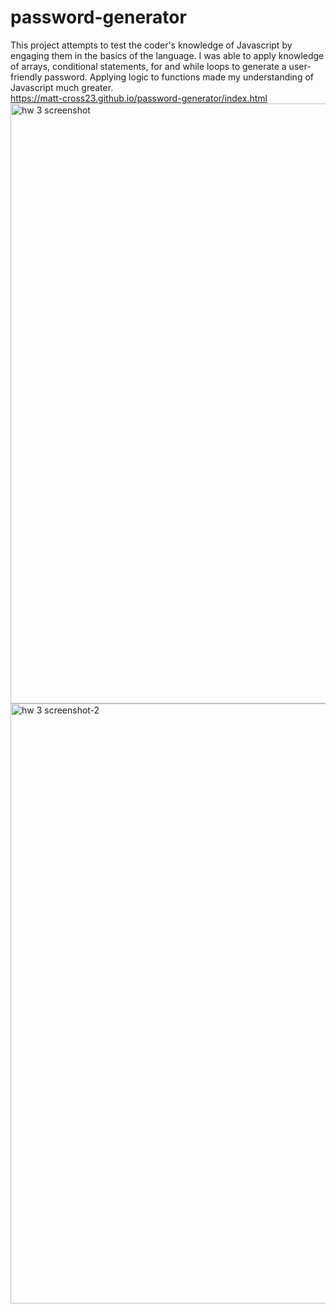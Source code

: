 # password-generator
This project attempts to test the coder's knowledge of Javascript by engaging them in the basics of the language. I was able to apply knowledge of arrays, conditional statements, for and while loops to generate a user-friendly password. Applying logic to functions made my understanding of Javascript much greater.  
https://matt-cross23.github.io/password-generator/index.html
<img width="960" alt="hw 3 screenshot" src="https://user-images.githubusercontent.com/88978036/134444597-1c31efd3-798c-4dd4-936c-305caf3f61ea.png">
<img width="960" alt="hw 3 screenshot-2" src="https://user-images.githubusercontent.com/88978036/134444697-337722c9-e691-470f-b715-35cddc9b0071.png">
